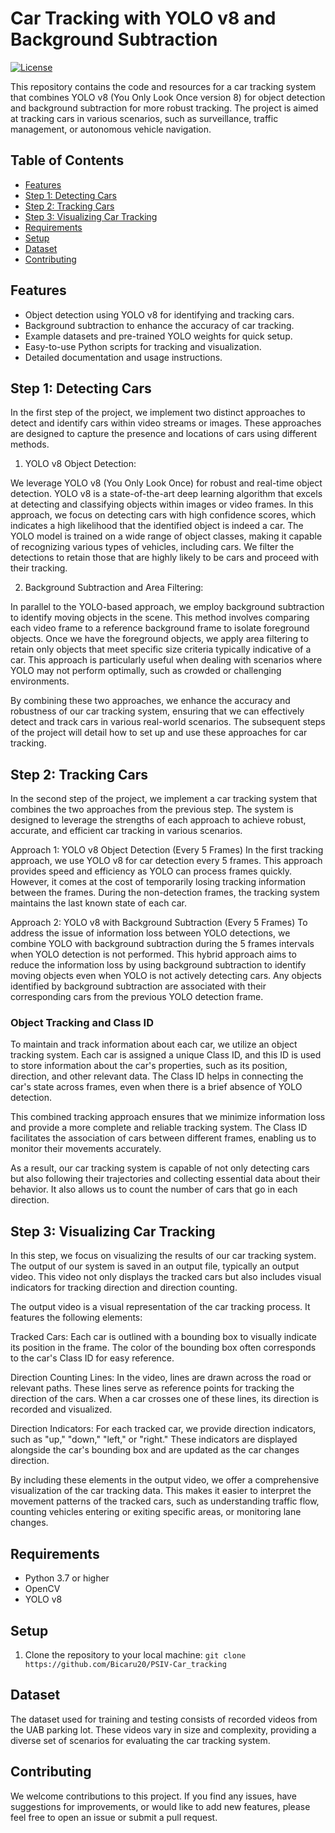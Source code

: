 
# Car Tracking with YOLO v8 and Background Subtraction

[![License](https://img.shields.io/badge/License-MIT-blue.svg)](https://opensource.org/licenses/MIT)

This repository contains the code and resources for a car tracking system that combines YOLO v8 (You Only Look Once version 8) for object detection and background subtraction for more robust tracking. The project is aimed at tracking cars in various scenarios, such as surveillance, traffic management, or autonomous vehicle navigation.

## Table of Contents

- [Features](#features)
- [Step 1: Detecting Cars](#step-1-detecting-cars)
- [Step 2: Tracking Cars](#step-2-tracking-cars)
- [Step 3: Visualizing Car Tracking](#step-3-visualizing-car-tracking)
- [Requirements](#requirements)
- [Setup](#setup)
- [Dataset](#dataset)
- [Contributing](#contributing)


## Features

- Object detection using YOLO v8 for identifying and tracking cars.
- Background subtraction to enhance the accuracy of car tracking.
- Example datasets and pre-trained YOLO weights for quick setup.
- Easy-to-use Python scripts for tracking and visualization.
- Detailed documentation and usage instructions.


## Step 1: Detecting Cars

In the first step of the project, we implement two distinct approaches to detect and identify cars within video streams or images. These approaches are designed to capture the presence and locations of cars using different methods.

1. YOLO v8 Object Detection:

We leverage YOLO v8 (You Only Look Once) for robust and real-time object detection. YOLO v8 is a state-of-the-art deep learning algorithm that excels at detecting and classifying objects within images or video frames. In this approach, we focus on detecting cars with high confidence scores, which indicates a high likelihood that the identified object is indeed a car. The YOLO model is trained on a wide range of object classes, making it capable of recognizing various types of vehicles, including cars. We filter the detections to retain those that are highly likely to be cars and proceed with their tracking.

2. Background Subtraction and Area Filtering:

In parallel to the YOLO-based approach, we employ background subtraction to identify moving objects in the scene. This method involves comparing each video frame to a reference background frame to isolate foreground objects. Once we have the foreground objects, we apply area filtering to retain only objects that meet specific size criteria typically indicative of a car. This approach is particularly useful when dealing with scenarios where YOLO may not perform optimally, such as crowded or challenging environments.

By combining these two approaches, we enhance the accuracy and robustness of our car tracking system, ensuring that we can effectively detect and track cars in various real-world scenarios. The subsequent steps of the project will detail how to set up and use these approaches for car tracking.

## Step 2: Tracking Cars

In the second step of the project, we implement a car tracking system that combines the two approaches from the previous step. The system is designed to leverage the strengths of each approach to achieve robust, accurate, and efficient car tracking in various scenarios.

Approach 1: YOLO v8 Object Detection (Every 5 Frames)
In the first tracking approach, we use YOLO v8 for car detection every 5 frames. This approach provides speed and efficiency as YOLO can process frames quickly. However, it comes at the cost of temporarily losing tracking information between the frames. During the non-detection frames, the tracking system maintains the last known state of each car.

Approach 2: YOLO v8 with Background Subtraction (Every 5 Frames)
To address the issue of information loss between YOLO detections, we combine YOLO with background subtraction during the 5 frames intervals when YOLO detection is not performed. This hybrid approach aims to reduce the information loss by using background subtraction to identify moving objects even when YOLO is not actively detecting cars. Any objects identified by background subtraction are associated with their corresponding cars from the previous YOLO detection frame.

### Object Tracking and Class ID

To maintain and track information about each car, we utilize an object tracking system. Each car is assigned a unique Class ID, and this ID is used to store information about the car's properties, such as its position, direction, and other relevant data. The Class ID helps in connecting the car's state across frames, even when there is a brief absence of YOLO detection.

This combined tracking approach ensures that we minimize information loss and provide a more complete and reliable tracking system. The Class ID facilitates the association of cars between different frames, enabling us to monitor their movements accurately.

As a result, our car tracking system is capable of not only detecting cars but also following their trajectories and collecting essential data about their behavior. It also allows us to count the number of cars that go in each direction.

## Step 3: Visualizing Car Tracking

In this step, we focus on visualizing the results of our car tracking system. The output of our system is saved in an output file, typically an output video. This video not only displays the tracked cars but also includes visual indicators for tracking direction and direction counting.

The output video is a visual representation of the car tracking process. It features the following elements:

Tracked Cars: Each car is outlined with a bounding box to visually indicate its position in the frame. The color of the bounding box often corresponds to the car's Class ID for easy reference.

Direction Counting Lines: In the video, lines are drawn across the road or relevant paths. These lines serve as reference points for tracking the direction of the cars. When a car crosses one of these lines, its direction is recorded and visualized.

Direction Indicators: For each tracked car, we provide direction indicators, such as "up," "down," "left," or "right." These indicators are displayed alongside the car's bounding box and are updated as the car changes direction.

By including these elements in the output video, we offer a comprehensive visualization of the car tracking data. This makes it easier to interpret the movement patterns of the tracked cars, such as understanding traffic flow, counting vehicles entering or exiting specific areas, or monitoring lane changes.

## Requirements

- Python 3.7 or higher
- OpenCV
- YOLO v8

## Setup

1. Clone the repository to your local machine:	`git clone https://github.com/Bicaru20/PSIV-Car_tracking`

## Dataset

The dataset used for training and testing consists of recorded videos from the UAB parking lot. These videos vary in size and complexity, providing a diverse set of scenarios for evaluating the car tracking system.

## Contributing

We welcome contributions to this project. If you find any issues, have suggestions for improvements, or would like to add new features, please feel free to open an issue or submit a pull request.